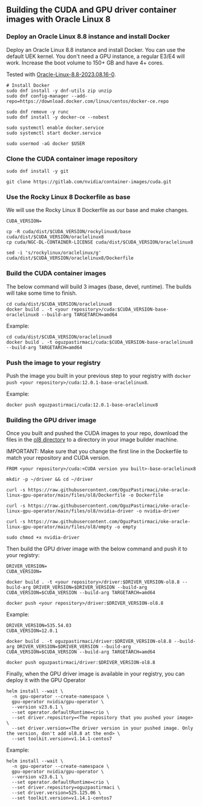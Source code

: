 ## Building the CUDA and GPU driver container images with Oracle Linux 8

### Deploy an Oracle Linux 8.8 instance and install Docker

Deploy an Oracle Linux 8.8 instance and install Docker. You can use the default UEK kernel. You don't need a GPU instance, a regular E3/E4 will work. Increase the boot volume to 150+ GB and have 4+ cores.

Tested with [Oracle-Linux-8.8-2023.08.16-0](https://docs.oracle.com/en-us/iaas/images/image/7afc0d76-6d2d-4060-ba3b-34fb8c0080a4/).

```
# Install Docker
sudo dnf install -y dnf-utils zip unzip
sudo dnf config-manager --add-repo=https://download.docker.com/linux/centos/docker-ce.repo

sudo dnf remove -y runc
sudo dnf install -y docker-ce --nobest

sudo systemctl enable docker.service
sudo systemctl start docker.service

sudo usermod -aG docker $USER
```

### Clone the CUDA container image repository

```
sudo dnf install -y git

git clone https://gitlab.com/nvidia/container-images/cuda.git
```

### Use the Rocky Linux 8 Dockerfile as base
We will use the Rocky Linux 8 Dockerfile as our base and make changes.


```
CUDA_VERSION=

cp -R cuda/dist/$CUDA_VERSION/rockylinux8/base cuda/dist/$CUDA_VERSION/oraclelinux8
cp cuda/NGC-DL-CONTAINER-LICENSE cuda/dist/$CUDA_VERSION/oraclelinux8

sed -i 's/rockylinux/oraclelinux/g' cuda/dist/$CUDA_VERSION/oraclelinux8/Dockerfile

```

### Build the CUDA container images
The below command will build 3 images (base, devel, runtime). The builds will take some time to finish.

```
cd cuda/dist/$CUDA_VERSION/oraclelinux8
docker build . -t <your repository>/cuda:$CUDA_VERSION-base-oraclelinux8 --build-arg TARGETARCH=amd64
```

Example:

```
cd cuda/dist/$CUDA_VERSION/oraclelinux8
docker build . -t oguzpastirmaci/cuda:$CUDA_VERSION-base-oraclelinux8 --build-arg TARGETARCH=amd64
```

### Push the image to your registry
Push the image you built in your previous step to your registry with `docker push <your repository>/cuda:12.0.1-base-oraclelinux8`. 

Example:

```
docker push oguzpastirmaci/cuda:12.0.1-base-oraclelinux8
```

### Building the GPU driver image
Once you built and pushed the CUDA images to your repo, download the files in the [ol8 directory](./files/ol8) to a directory in your image builder machine.

IMPORTANT: Make sure that you change the first line in the Dockerfile to match your repository and CUDA version.

`FROM <your repository>/cuda:<CUDA version you built>-base-oraclelinux8`

```
mkdir -p ~/driver && cd ~/driver

curl -s https://raw.githubusercontent.com/OguzPastirmaci/oke-oracle-linux-gpu-operator/main/files/ol8/Dockerfile -o Dockerfile

curl -s https://raw.githubusercontent.com/OguzPastirmaci/oke-oracle-linux-gpu-operator/main/files/ol8/nvidia-driver -o nvidia-driver

curl -s https://raw.githubusercontent.com/OguzPastirmaci/oke-oracle-linux-gpu-operator/main/files/ol8/empty -o empty

sudo chmod +x nvidia-driver
```

Then build the GPU driver image with the below command and push it to your registry:

```
DRIVER_VERSION=
CUDA_VERSION=

docker build . -t <your repository>/driver:$DRIVER_VERSION-ol8.8 --build-arg DRIVER_VERSION=$DRIVER_VERSION --build-arg CUDA_VERSION=$CUDA_VERSION --build-arg TARGETARCH=amd64

docker push <your repository>/driver:$DRIVER_VERSION-ol8.8
```

Example:

```
DRIVER_VERSION=535.54.03
CUDA_VERSION=12.0.1

docker build . -t oguzpastirmaci/driver:$DRIVER_VERSION-ol8.8 --build-arg DRIVER_VERSION=$DRIVER_VERSION --build-arg CUDA_VERSION=$CUDA_VERSION --build-arg TARGETARCH=amd64

docker push oguzpastirmaci/driver:$DRIVER_VERSION-ol8.8
```

Finally, when the GPU driver image is available in your registry, you can deploy it with the GPU Operator

```
helm install --wait \
  -n gpu-operator --create-namespace \
  gpu-operator nvidia/gpu-operator \
  --version v23.6.1 \
  --set operator.defaultRuntime=crio \
  --set driver.repository=<The repository that you pushed your image> \
  --set driver.version=<The driver version in your pushed image. Only the version, don't add ol8.8 at the end> \
  --set toolkit.version=v1.14.1-centos7
```

Example:

```
helm install --wait \
  -n gpu-operator --create-namespace \
  gpu-operator nvidia/gpu-operator \
  --version v23.6.1 \
  --set operator.defaultRuntime=crio \
  --set driver.repository=oguzpastirmaci \
  --set driver.version=525.125.06 \
  --set toolkit.version=v1.14.1-centos7
```



